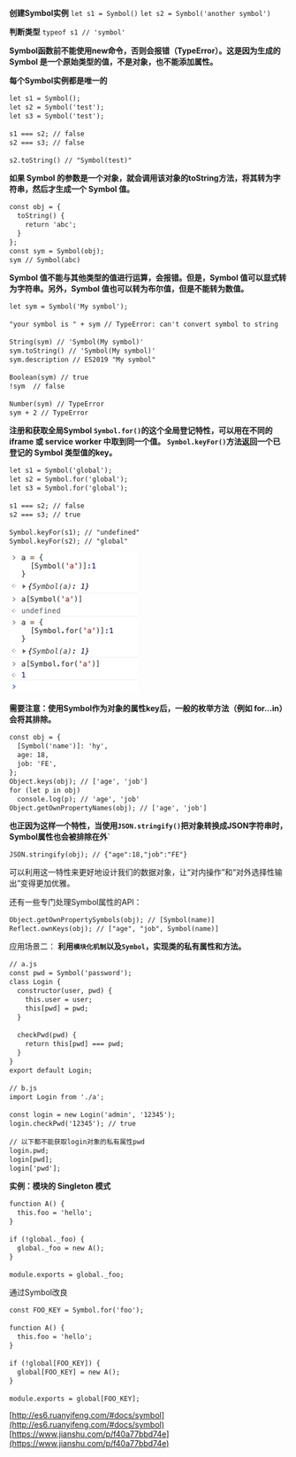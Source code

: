 **创建Symbol实例**
`let s1 = Symbol()`
`let s2 = Symbol('another symbol')`

**判断类型**
`typeof s1 // 'symbol'`

**Symbol函数前不能使用new命令，否则会报错（TypeError）。这是因为生成的 Symbol 是一个原始类型的值，不是对象，也不能添加属性。**

**每个Symbol实例都是唯一的**
```
let s1 = Symbol();
let s2 = Symbol('test');
let s3 = Symbol('test');

s1 === s2; // false
s2 === s3; // false

s2.toString() // "Symbol(test)"
```

**如果 Symbol 的参数是一个对象，就会调用该对象的toString方法，将其转为字符串，然后才生成一个 Symbol 值。**
```
const obj = {
  toString() {
    return 'abc';
  }
};
const sym = Symbol(obj);
sym // Symbol(abc)
```

**Symbol 值不能与其他类型的值进行运算，会报错。但是，Symbol 值可以显式转为字符串。另外，Symbol 值也可以转为布尔值，但是不能转为数值。**
```
let sym = Symbol('My symbol');

"your symbol is " + sym // TypeError: can't convert symbol to string

String(sym) // 'Symbol(My symbol)'
sym.toString() // 'Symbol(My symbol)'
sym.description // ES2019 "My symbol"

Boolean(sym) // true
!sym  // false

Number(sym) // TypeError
sym + 2 // TypeError
```

**注册和获取全局Symbol
`Symbol.for()`的这个全局登记特性，可以用在不同的 iframe 或 service worker 中取到同一个值。
`Symbol.keyFor()`方法返回一个已登记的 Symbol 类型值的key。**
```
let s1 = Symbol('global');
let s2 = Symbol.for('global');
let s3 = Symbol.for('global');

s1 === s2; // false
s2 === s3; // true

Symbol.keyFor(s1); // "undefined"
Symbol.keyFor(s2); // "global"
```

![](imgs/Symbol.for.jpg)

**需要注意：使用Symbol作为对象的属性key后，一般的枚举方法（例如 for...in）会将其排除。**
```
const obj = {
  [Symbol('name')]: 'hy',
  age: 18,
  job: 'FE',
};
Object.keys(obj); // ['age', 'job']
for (let p in obj)
  console.log(p); // 'age', 'job'
Object.getOwnPropertyNames(obj); // ['age', 'job']
```
**也正因为这样一个特性，当使用`JSON.stringify()`把对象转换成JSON字符串时，Symbol属性也会被排除在外`**
```
JSON.stringify(obj); // {"age":18,"job":"FE"}
```
可以利用这一特性来更好地设计我们的数据对象，让“对内操作”和“对外选择性输出”变得更加优雅。

还有一些专门处理Symbol属性的API：
```
Object.getOwnPropertySymbols(obj); // [Symbol(name)]
Reflect.ownKeys(obj); // ["age", "job", Symbol(name)]
```

应用场景二：
**利用`模块化机制`以及`Symbol`，实现类的私有属性和方法。**
```
// a.js
const pwd = Symbol('password');
class Login {
  constructor(user, pwd) {
    this.user = user;
    this[pwd] = pwd;
  }

  checkPwd(pwd) {
    return this[pwd] === pwd;
  }
}
export default Login;

// b.js
import Login from './a';

const login = new Login('admin', '12345');
login.checkPwd('12345'); // true

// 以下都不能获取login对象的私有属性pwd
login.pwd; 
login[pwd];
login['pwd']; 
```

**实例：模块的 Singleton 模式**
```
function A() {
  this.foo = 'hello';
}

if (!global._foo) {
  global._foo = new A();
}

module.exports = global._foo;
```
通过Symbol改良
```
const FOO_KEY = Symbol.for('foo');

function A() {
  this.foo = 'hello';
}

if (!global[FOO_KEY]) {
  global[FOO_KEY] = new A();
}

module.exports = global[FOO_KEY];
```

[http://es6.ruanyifeng.com/#docs/symbol](http://es6.ruanyifeng.com/#docs/symbol)
[https://www.jianshu.com/p/f40a77bbd74e](https://www.jianshu.com/p/f40a77bbd74e)

